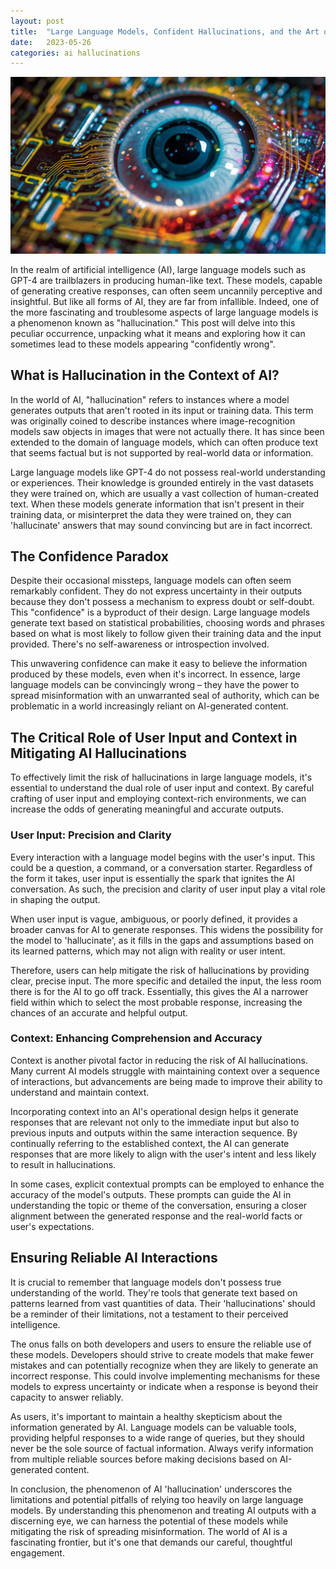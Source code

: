 ```yaml
---
layout: post
title:  "Large Language Models, Confident Hallucinations, and the Art of Being Convincingly Wrong"
date:   2023-05-26
categories: ai hallucinations
---
```


![An AI hallucinating](/assets/ai-hallucinations.png)

In the realm of artificial intelligence (AI), large language models such as GPT-4 are trailblazers in producing human-like text. These models, capable of generating creative responses, can often seem uncannily perceptive and insightful. But like all forms of AI, they are far from infallible. Indeed, one of the more fascinating and troublesome aspects of large language models is a phenomenon known as "hallucination." This post will delve into this peculiar occurrence, unpacking what it means and exploring how it can sometimes lead to these models appearing "confidently wrong".

## What is Hallucination in the Context of AI?

In the world of AI, "hallucination" refers to instances where a model generates outputs that aren't rooted in its input or training data. This term was originally coined to describe instances where image-recognition models saw objects in images that were not actually there. It has since been extended to the domain of language models, which can often produce text that seems factual but is not supported by real-world data or information.

Large language models like GPT-4 do not possess real-world understanding or experiences. Their knowledge is grounded entirely in the vast datasets they were trained on, which are usually a vast collection of human-created text. When these models generate information that isn't present in their training data, or misinterpret the data they were trained on, they can 'hallucinate' answers that may sound convincing but are in fact incorrect.

## The Confidence Paradox

Despite their occasional missteps, language models can often seem remarkably confident. They do not express uncertainty in their outputs because they don't possess a mechanism to express doubt or self-doubt. This "confidence" is a byproduct of their design. Large language models generate text based on statistical probabilities, choosing words and phrases based on what is most likely to follow given their training data and the input provided. There's no self-awareness or introspection involved.

This unwavering confidence can make it easy to believe the information produced by these models, even when it's incorrect. In essence, large language models can be convincingly wrong – they have the power to spread misinformation with an unwarranted seal of authority, which can be problematic in a world increasingly reliant on AI-generated content.

## The Critical Role of User Input and Context in Mitigating AI Hallucinations

To effectively limit the risk of hallucinations in large language models, it's essential to understand the dual role of user input and context. By careful crafting of user input and employing context-rich environments, we can increase the odds of generating meaningful and accurate outputs.

### User Input: Precision and Clarity

Every interaction with a language model begins with the user's input. This could be a question, a command, or a conversation starter. Regardless of the form it takes, user input is essentially the spark that ignites the AI conversation. As such, the precision and clarity of user input play a vital role in shaping the output.

When user input is vague, ambiguous, or poorly defined, it provides a broader canvas for AI to generate responses. This widens the possibility for the model to 'hallucinate', as it fills in the gaps and assumptions based on its learned patterns, which may not align with reality or user intent.

Therefore, users can help mitigate the risk of hallucinations by providing clear, precise input. The more specific and detailed the input, the less room there is for the AI to go off track. Essentially, this gives the AI a narrower field within which to select the most probable response, increasing the chances of an accurate and helpful output.

### Context: Enhancing Comprehension and Accuracy

Context is another pivotal factor in reducing the risk of AI hallucinations. Many current AI models struggle with maintaining context over a sequence of interactions, but advancements are being made to improve their ability to understand and maintain context.

Incorporating context into an AI's operational design helps it generate responses that are relevant not only to the immediate input but also to previous inputs and outputs within the same interaction sequence. By continually referring to the established context, the AI can generate responses that are more likely to align with the user's intent and less likely to result in hallucinations.

In some cases, explicit contextual prompts can be employed to enhance the accuracy of the model's outputs. These prompts can guide the AI in understanding the topic or theme of the conversation, ensuring a closer alignment between the generated response and the real-world facts or user's expectations.

## Ensuring Reliable AI Interactions

It is crucial to remember that language models don't possess true understanding of the world. They're tools that generate text based on patterns learned from vast quantities of data. Their 'hallucinations' should be a reminder of their limitations, not a testament to their perceived intelligence.

The onus falls on both developers and users to ensure the reliable use of these models. Developers should strive to create models that make fewer mistakes and can potentially recognize when they are likely to generate an incorrect response. This could involve implementing mechanisms for these models to express uncertainty or indicate when a response is beyond their capacity to answer reliably.

As users, it's important to maintain a healthy skepticism about the information generated by AI. Language models can be valuable tools, providing helpful responses to a wide range of queries, but they should never be the sole source of factual information. Always verify information from multiple reliable sources before making decisions based on AI-generated content.

In conclusion, the phenomenon of AI 'hallucination' underscores the limitations and potential pitfalls of relying too heavily on large language models. By understanding this phenomenon and treating AI outputs with a discerning eye, we can harness the potential of these models while mitigating the risk of spreading misinformation. The world of AI is a fascinating frontier, but it's one that demands our careful, thoughtful engagement.